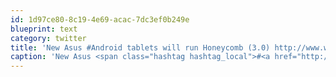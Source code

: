 ```yaml
---
id: 1d97ce80-8c19-4e69-acac-7dc3ef0b249e
blueprint: text
category: twitter
title: 'New Asus #Android tablets will run Honeycomb (3.0) http://www.wired.com/gadgetlab/2011/01/asus-honeycomb/'
caption: 'New Asus <span class="hashtag hashtag_local">#<a href="http://tweettemp.darylchymko.ca/?tag=android">Android</a> tablets will run Honeycomb (3.0) http://www.wired.com/gadgetlab/2011/01/asus-honeycomb/'
---
```

